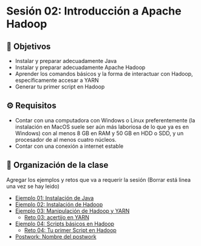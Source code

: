 
# Sesión 02: Introducción a Apache Hadoop

## :dart: Objetivos


- Instalar y preparar adecuadamente Java
- Instalar y preparar adecuadamente Apache Hadoop 
- Aprender los comandos básicos y la forma de interactuar con Hadoop, específicamente accesar a YARN
- Generar tu primer script en Hadoop

## ⚙ Requisitos

+ Contar con una computadora con Windows o Linux preferentemente (la instalación en MacOS suele ser aún más laboriosa de lo que ya es en Windows) con al menos 8 GB en RAM y 50 GB en HDD o SDD, y un procesador de al menos cuatro núcleos.
+ Contar con una conexión a internet estable



## 📂 Organización de la clase

Agregar los ejemplos y retos que va a requerir la sesión (Borrar está linea una vez se hay leido)

- [Ejemplo 01:  Instalación de Java](./Ejemplo-01/README.md)
- [Ejemplo 02: Instalación de Hadoop](./Ejemplo-02/README.md)
- [Ejemplo 03: Manipulación de Hadoop y YARN](./Ejemplo-03/README.md)
    - [Reto 03: acertijo en YARN](./Reto-03/README.md)
- [Ejemplo 04: Scripts básicos en Hadoop](./Ejemplo-04/README.md)
    - [Reto 04: Tu primer Script en Hadoop](./Reto-04/README.md)
- [Postwork: Nombre del postwork](./Postwork/README.md)




